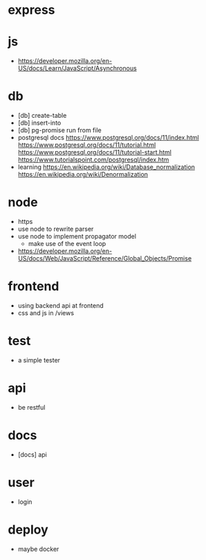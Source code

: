# express
# js
- https://developer.mozilla.org/en-US/docs/Learn/JavaScript/Asynchronous
# db
- [db] create-table
- [db] insert-into
- [db] pg-promise run from file
- postgresql docs
  https://www.postgresql.org/docs/11/index.html
  https://www.postgresql.org/docs/11/tutorial.html
  https://www.postgresql.org/docs/11/tutorial-start.html
  https://www.tutorialspoint.com/postgresql/index.htm
- learning
  https://en.wikipedia.org/wiki/Database_normalization
  https://en.wikipedia.org/wiki/Denormalization
# node
- https
- use node to rewrite parser
- use node to implement propagator model
  - make use of the event loop
- https://developer.mozilla.org/en-US/docs/Web/JavaScript/Reference/Global_Objects/Promise
# frontend
- using backend api at frontend
- css and js in /views
# test
- a simple tester
# api
- be restful
# docs
- [docs] api
# user
- login
# deploy
- maybe docker
